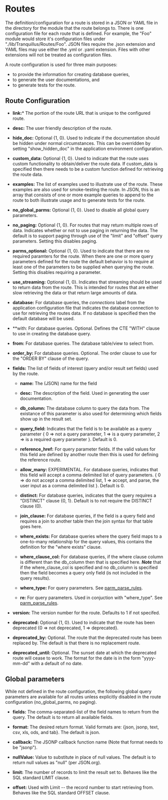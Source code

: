 
# Routes

The definition/configuration for a route is stored in a JSON or YAML
file in the directory for the module that the route belongs to. There
is one configuration file for each route that is defined. For example,
the "Foo" module would store it's configuration files under
"./lib/Tranquillus/Routes/Foo". JSON files require the .json extension
and YAML files may use either the .yml or .yaml extension. Files with
other extensions will not be treated as configuration files.

A route configuration is used for three main purposes:
* to provide the information for creating database queries,
* to generate the user documentations, and
* to generate tests for the route.

## Route Configuration

* **link:*** The portion of the route URL that is unique to the
configured route.

* **desc:** The user friendly description of the route.

* **hide_doc:** Optional {1, 0}. Used to indicate if the documentation
should be hidden under normal circumstances. This can be overridden by
setting "show_hidden_doc" in the application environment configuration.

* **custom_data:** Optional {1, 0}. Used to indicate that the route
uses custom functionality to obtain/deliver the route data. If
custom_data is specified then there needs to be a custom function
defined for retrieving the route data.

* **examples:** The list of examples used to illustrate use of the
route. These examples are also used for smoke-testing the route. In
JSON, this is an array that consists of one or more example queries to
append to the route to both illustrate usage and to generate tests for
the route.

* **no_global_parms:** Optional {1, 0}. Used to disable all global
query parameters.

* **no_paging:** Optional {1, 0}. For routes that may return multiple
rows of data. Indicates whether or not to use paging in returning the
data. The default is to support paging through use of the "limit" and
"offset" query parameters. Setting this disables paging.

* **parms_optional:** Optional {1, 0}. Used to indicate that there are
no required paramters for the route. When there are one or more query
parameters defined for the route the default behavior is to require at
least one of the parameters to be supplied when querying the route.
Setting this disables requiring a parameter.

* **use_streaming:** Optional {1, 0}. Indicates that streaming should
be used to return data from the route. This is intended for routes that
are either slow retrieving the data or that return large amounts of
data.

* **database:** For database queries, the *connections* label from the
application configuration file that indicates the database connection
to use for retrieving the routes data. If no database is specified then
the default database will be used.

* **with: For database queries. Optional. Defines the CTE "WITH" clause
to use in creating the database query.

* **from:** For database queries. The database table/view to select
from.

* **order_by:** For database queries. Optional. The order clause to use
for the "ORDER BY" clause of the query.

* **fields:** The list of fields of interest (query and/or result set
fields) used by the route.

    * **name:** The (JSON) name for the field

    * **desc:** The description of the field. Used in generating the user documentation.

    * **db_column:** The database column to query the data from. The
    existance of this parameter is also used for determining which
    fields show up in the result set.

    * **query_field:** Indicates that the field is to be available as a
    query parameter { 0 => not a query parameter, 1 => is a query
    parameter, 2 => is a required query parameter }. Default is 0.

    * **reference_href:** For query parameter fields. If the valid
    values for this field are defined by another route then this is
    used for defining the reference route.

    * **allow_many:** EXPERIMENTAL. For database queries, indicates
    that this field will accept a comma delimited list of query
    parameters. { 0 => do not accept a comma delimited list, 1 =>
    accept, and parse, the user input as a comma delimited list }.
    Default is 0.

    * **distinct:** For database queries, indicates that the query
    requires a "DISTINCT" clause {0, 1}. Default is to not require the
    DISTINCT clause (0).

    * **join_clause:** For database queries, if the field is a query field
    and requires a join to another table then the join syntax for that
    table goes here.

    * **where_exists:** For database queries where the query field maps to
    a one-to-many relationship for the query values, this contains the
    definition for the "where exists" clause.

    * **where_clause_col:** For database queries, if the where clause
    column is different than the db_column then that is specified here. ***Note***
    that if the where_clause_col is specified and no db_column
    is specified then the field becomes a query only field (is not included
    in the query results).

    * **where_type:** For query parameters. See [parm_parse_rules](parm_parse_rules.md).

    * **re:** For query parameters. Used in conjuction with
    "where_type". See [parm_parse_rules](parm_parse_rules.md).

* **version:** The version number for the route. Defaults to 1 if not
specifed.

* **deprecated:** Optional {1, 0}. Used to indicate that the route has
been deprecated {0 => not deprecated, 1 => deprecated}.

* **deprecated_by:** Optional. The route that the deprecated route has
been replaced by. The default is that there is no replacement route.

* **deprecated_until:** Optional. The sunset date at which the
deprecated route will cease to work. The format for the date is in the
form "yyyy-mm-dd" with a default of no date.

## Global parameters

While not defined in the route configuration, the following global
query parameters are available for all routes unless explicitly
disabled in the route configuration (no_global_parms, no paging).

* **fields:** The comma-separated-list of the field names to return
from the query. The default is to return all available fields.

* **format:** The desired return format. Valid formats are: {json,
jsonp, text, csv, xls, ods, and tab}. The default is json.

* **callback:** The JSONP callback function name (Note that format
needs to be "jsonp").

* **nullValue:** Value to substitute in place of null values. The
default is to return null values as "null" (per JSON.org).

* **limit:** The number of records to limit the result set to. Behaves
like the SQL standard LIMIT clause.

* **offset:** Used with Limit -- the record number to start retrieving
from. Behaves like the SQL standard OFFSET clause.

